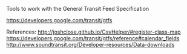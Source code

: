 Tools to work with the General Transit Feed Specification

https://developers.google.com/transit/gtfs

References:
http://joshclose.github.io/CsvHelper/#register-class-map
https://developers.google.com/transit/gtfs/reference#calendar_fields
http://www.soundtransit.org/Developer-resources/Data-downloads